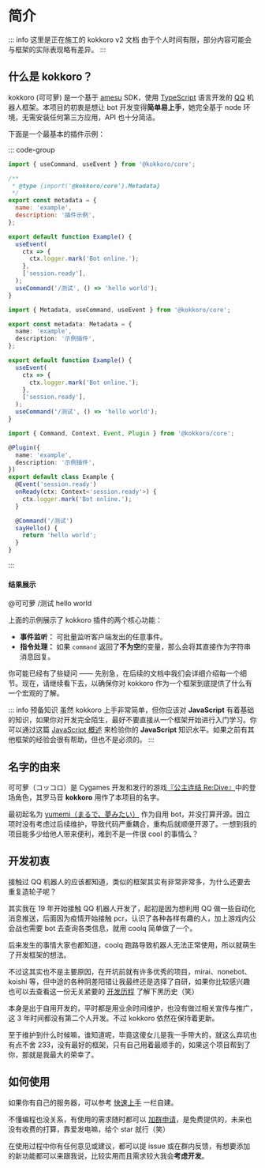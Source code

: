<script setup>
import FlipCard from '../.vitepress/theme/components/FlipCard.vue';
</script>

# 简介

::: info 这里是正在施工的 kokkoro v2 文档
由于个人时间有限，部分内容可能会与框架的实际表现略有差异。
:::

## 什么是 kokkoro？

kokkoro (可可萝) 是一个基于 [amesu](https://github.com/xueelf/amesu) SDK，使用 [TypeScript](https://www.typescriptlang.org/) 语言开发的 [QQ](https://im.qq.com/) 机器人框架。本项目的初衷是想让 bot 开发变得**简单易上手**，她完全基于 node 环境，无需安装任何第三方应用，API 也十分简洁。

下面是一个最基本的插件示例：

::: code-group

```javascript [javascript]
import { useCommand, useEvent } from '@kokkoro/core';

/**
 * @type {import('@kokkoro/core').Metadata}
 */
export const metadata = {
  name: 'example',
  description: '插件示例',
};

export default function Example() {
  useEvent(
    ctx => {
      ctx.logger.mark('Bot online.');
    },
    ['session.ready'],
  );
  useCommand('/测试', () => 'hello world');
}
```

```typescript [typescript (Hook)]
import { Metadata, useCommand, useEvent } from '@kokkoro/core';

export const metadata: Metadata = {
  name: 'example',
  description: '示例插件',
};

export default function Example() {
  useEvent(
    ctx => {
      ctx.logger.mark('Bot online.');
    },
    ['session.ready'],
  );
  useCommand('/测试', () => 'hello world');
}
```

```typescript [typescript (Decorator)]
import { Command, Context, Event, Plugin } from '@kokkoro/core';

@Plugin({
  name: 'example',
  description: '示例插件',
})
export default class Example {
  @Event('session.ready')
  onReady(ctx: Context<'session.ready'>) {
    ctx.logger.mark('Bot online.');
  }

  @Command('/测试')
  sayHello() {
    return 'hello world';
  }
}
```

:::

#### 结果展示

<ChatPanel>
  <ChatMessage :qq="2225151531" nickname="Yuki">@可可萝 /测试</ChatMessage>
  <ChatMessage :qq="2854205915" nickname="可可萝">hello world</ChatMessage>
</ChatPanel>

上面的示例展示了 kokkoro 插件的两个核心功能：

- **事件监听：** 可批量监听客户端发出的任意事件。
- **指令处理：** 如果 `command` 返回了**不为空**的变量，那么会将其直接作为字符串消息回复。

你可能已经有了些疑问 —— 先别急，在后续的文档中我们会详细介绍每一个细节。现在，请继续看下去，以确保你对 kokkoro 作为一个框架到底提供了什么有一个宏观的了解。

::: info 预备知识
虽然 kokkoro 上手非常简单，但你应该对 **JavaScript** 有着基础的知识，如果你对开发完全陌生，最好不要直接从一个框架开始进行入门学习。你可以通过这篇 [JavaScript 概述](https://developer.mozilla.org/zh-CN/docs/Web/JavaScript/Language_Overview) 来检验你的 **JavaScript** 知识水平。如果之前有其他框架的经验会很有帮助，但也不是必须的。
:::

## 名字的由来

可可萝（コッコロ）是 Cygames 开发和发行的游戏[『公主连结 Re:Dive』](https://game.bilibili.com/pcr/)中的登场角色，其罗马音 **kokkoro** 用作了本项目的名字。

<flipCard
  front="/images/priconne/105931.png"
  back="/images/priconne/107661.png"
/>

最初起名为 [yumemi（まるで、夢みたい）](https://github.com/dcyuki/yumemi_bot) 作为自用 bot，并没打算开源。因立项时没有考虑过后续维护，导致代码严重耦合，重构后就顺便开源了。一想到我的项目能多少给他人带来便利，难到不是一件很 cool 的事情么？

## 开发初衷

接触过 QQ 机器人的应该都知道，类似的框架其实有非常非常多，为什么还要去重复造轮子呢？

其实我在 19 年开始接触 QQ 机器人开发了，起初是因为想利用 QQ 做一些自动化消息推送，后面因为疫情开始接触 pcr，认识了各种各样有趣的人，加上游戏内公会战也需要 bot 去查询各类信息，就用 coolq 简单做了一个。

后来发生的事情大家也都知道，coolq 跑路导致机器人无法正常使用，所以就萌生了开发框架的想法。

不过这其实也不是主要原因，在开坑前就有许多优秀的项目，mirai、nonebot、koishi 等，但中途的各种阴差阳错让我最终还是选择了自研，如果你比较感兴趣也可以去查看这一份无关紧要的 [开发历程](/about/history) 了解下黑历史（笑）

本身是出于自用开发的，平时都是用业余时间维护，也没有做过相关宣传与推广，这 3 年时间都没有第二个人开发。不过 kokkoro 依然在保持着更新。

至于维护到什么时候嘛，谁知道呢，毕竟这傻女儿是我一手带大的，就这么弃坑也有点不舍 233，没有最好的框架，只有自己用着最顺手的，如果这个项目帮到了你，那就是我最大的荣幸了。

## 如何使用

如果你有自己的服务器，可以参考 [快速上手](/guide/quick-start) 一栏自建。

不懂编程也没关系，有使用的需求随时都可以 [加群申请](https://jq.qq.com/?_wv=1027&k=3hcWCnhq)，是免费提供的，未来也没有收费的打算，靠爱发电嘛，给个 star 就行（笑）

在使用过程中你有任何意见或建议，都可以提 issue 或在群内反馈，有想要添加的新功能都可以来跟我说，比较实用而且需求较大我会**考虑开发**。
